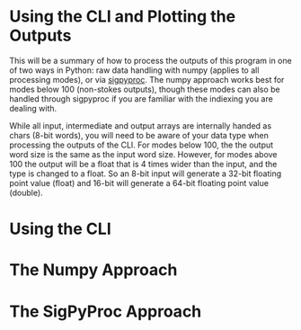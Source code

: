 Using the CLI and Plotting the Outputs
======================================

This will be a summary of how to process the outputs of this program in one of two ways in Python: raw data handling with numpy (applies to all processing modes), or via [sigpyproc](https://github.com/pravirkr/sigpyproc). The numpy approach works best for modes below 100 (non-stokes outputs), though these modes can also be handled through sigpyproc if you are familiar with the indiexing you are dealing with.

While all input, intermediate and output arrays are internally handed as chars (8-bit words), you will need to be aware of your data type when processing the outputs of the CLI. For modes below 100, the the output word size is the same as the input word size. However, for modes above 100 the output will be a float that is 4 times wider than the input, and the type is changed to a float. So an 8-bit input will generate a 32-bit floating point value (float) and 16-bit will generate a 64-bit floating point value (double).

Using the CLI
=============

The Numpy Approach
==================


The SigPyProc Approach
======================

